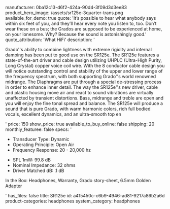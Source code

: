 manufacturer: 0ba12c13-d6f2-424a-90d4-3f09d3d3ee83
product_hero_image: /assets/sr125e-3quarter-trans.png
available_for_demo: true
quote: 'It’s possible to hear what anybody says within six feet of you, and they’ll hear every note you listen to, too. Don’t wear these on a bus; the Grados are supposed to be experienced at home, on your lonesome. Why? Because the sound is astonishingly good.'
quote_attribution: 'What HiFi'
description: '<p>Grado''s ability to combine lightness with extreme rigidity and internal damping has been put to good use on the SR125e. The&nbsp;SR125e&nbsp;features&nbsp;a state-of-the-art driver and cable design utilizing UHPLC (Ultra-High Purity, Long Crystal) copper voice coil wire. With the 8 conductor cable design you will notice&nbsp;outstanding control and stability of the upper and lower range of the frequency spectrum, with both&nbsp;supporting Grado''s world renowned midrange. The Diaphragms are put through a special de-stressing process in order to enhance inner detail. The way the SR125e''s new driver, cable and plastic housing move air and react to sound vibrations are&nbsp;virtually unaffected by transient distortions. Bass, midrange and treble are&nbsp;open and you will enjoy the fine tonal spread and balance. The SR125e will produce a sound that is pure Grado, with warm harmonic colors, rich full bodied vocals, excellent dynamics, and an ultra-smooth top en</p>'
price: 150
show_price: true
available_to_buy_online: false
shipping: 20
monthly_featuree: false
specs: '<ul><li>Transducer Type: Dynamic</li><li>Operating Principle: Open Air</li><li>Frequency Response: 20 - 20,000 hz</li></ul><ul><li>SPL 1mW: 99.8 dB</li><li>Nominal Impedance: 32 ohms</li><li>Driver Matched dB: .1 dB</li></ul><p>In the Box: Headphones, Warranty, Grado story-sheet, 6.5mm Golden Adapter</p>'
has_files: false
title: SR125e
id: a415450c-c6b9-4946-ad81-9217a86b2a6d
product-categories: headphones
system_category: headphones
